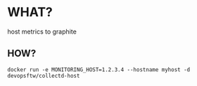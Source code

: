 WHAT?
=====

host metrics to graphite

HOW?
----
```
docker run -e MONITORING_HOST=1.2.3.4 --hostname myhost -d devopsftw/collectd-host
```
